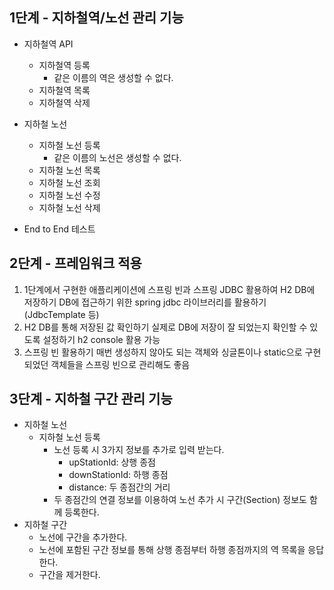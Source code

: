 ## 1단계 - 지하철역/노선 관리 기능

- 지하철역 API
  - 지하철역 등록
    - 같은 이름의 역은 생성할 수 없다.
  - 지하철역 목록
  - 지하철역 삭제
  
- 지하철 노선
  - 지하철 노선 등록
     - 같은 이름의 노선은 생성할 수 없다.
  - 지하철 노선 목록
  - 지하철 노선 조회
  - 지하철 노선 수정
  - 지하철 노선 삭제

- End to End 테스트

## 2단계 - 프레임워크 적용

1. 1단계에서 구현한 애플리케이션에 스프링 빈과 스프링 JDBC 활용하여 H2 DB에 저장하기
   DB에 접근하기 위한 spring jdbc 라이브러리를 활용하기 (JdbcTemplate 등)
2. H2 DB를 통해 저장된 값 확인하기
   실제로 DB에 저장이 잘 되었는지 확인할 수 있도록 설정하기
   h2 console 활용 가능
3. 스프링 빈 활용하기
   매번 생성하지 않아도 되는 객체와 싱글톤이나 static으로 구현되었던 객체들을 스프링 빈으로 관리해도 좋음

## 3단계 - 지하철 구간 관리 기능

- 지하철 노선
   - 지하철 노선 등록
     - 노선 등록 시 3가지 정보를 추가로 입력 받는다.
       - upStationId: 상행 종점
       - downStationId: 하행 종점
       - distance: 두 종점간의 거리
     - 두 종점간의 연결 정보를 이용하여 노선 추가 시 구간(Section) 정보도 함께 등록한다.
- 지하철 구간
  - 노선에 구간을 추가한다.
  - 노선에 포함된 구간 정보를 통해 상행 종점부터 하행 종점까지의 역 목록을 응답한다.
  - 구간을 제거한다.
